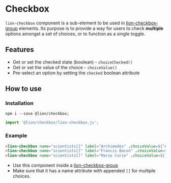 # Checkbox

[//]: # (AUTO INSERT HEADER PREPUBLISH)

`lion-checkbox` component is a sub-element to be used in [lion-checkbox-group](../checkbox-group/) elements. Its purpose is to provide a way for users to check **multiple** options amongst a set of choices, or to function as a single toggle.

## Features
- Get or set the checked state (boolean) - `choiceChecked()`
- Get or set the value of the choice - `choiceValue()`
- Pre-select an option by setting the `checked` boolean attribute

## How to use

### Installation
```
npm i --save @lion/checkbox;
```

```js
import '@lion/checkbox/lion-checkbox.js';
```

### Example

```html
<lion-checkbox name="scientists[]" label="Archimedes" .choiceValue=${'Archimedes'}></lion-checkbox>
<lion-checkbox name="scientists[]" label="Francis Bacon" .choiceValue=${'Francis Bacon'}></lion-checkbox>
<lion-checkbox name="scientists[]" label="Marie Curie" .choiceValue=${'Marie Curie'}></lion-checkbox>
```

- Use this component inside a [lion-checkbox-group](../checkbox-group/)
- Make sure that it has a name attribute with appended `[]` for multiple choices.
